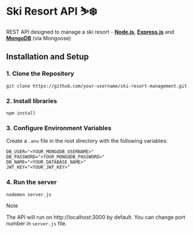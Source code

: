 # Ski Resort API ⛷️❄️
REST API designed to manage a ski resort - <ins>**Node.js**</ins>, <ins>**Express.js**</ins> and <ins>**MongoDB**</ins> (via Mongoose)
## Installation and Setup
### 1. Clone the Repository
```
git clone https://github.com/your-username/ski-resort-management.git
```
### 2. Install libraries
```
npm install
```
### 3. Configure Environment Variables
Create a `.env` file in the root directory with the following variables:
```
DB_USER="<YOUR_MONGODB_USERNAME>"
DB_PASSWORD="<YOUR_MONGODB_PASSWORD>"
DB_NAME="<YOUR_DATABASE_NAME>"
JWT_KEY="<YOUR_JWT_KEY>"
```
### 4. Run the server
```
nodemon server.js
```
> [!NOTE]
> The API will run on http://localhost:3000 by default. You can change port number in `server.js` file.
## 
